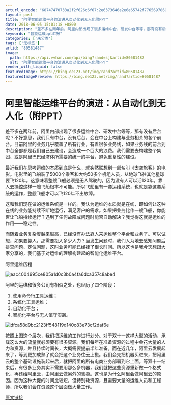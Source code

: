 ```yaml
---
arturl_encode: "68747470733a2f2f626c6f67:2e6373646e2e6e65742f77656978696e5f3430353831363137:2f61727469636c652f64657461696c732f3830353831343837"
layout: post
title: "阿里智能运维平台的演进从自动化到无人化附PPT"
date: 2018-06-05 15:01:18 +0800
description: "差不多在两年前，阿里内部出现了很多运维中台、研发中台等等，那有没有后台呢？不好意思，我们只有中台，没"
keywords: "智能运维ppt汇报"
categories: ['未分类']
tags: ['无标签']
artid: "80581487"
image:
  path: https://api.vvhan.com/api/bing?rand=sj&artid=80581487
  alt: "阿里智能运维平台的演进从自动化到无人化附PPT"
render_with_liquid: false
featuredImage: https://bing.ee123.net/img/rand?artid=80581487
featuredImagePreview: https://bing.ee123.net/img/rand?artid=80581487
---
```


# 阿里智能运维平台的演进：从自动化到无人化（附PPT）

差不多在两年前，阿里内部出现了很多运维中台、研发中台等等，那有没有后台呢？不好意思，我们只有中台，没有后台，会在中台上构建与业务相关的各个前台。目前阿里的业务几乎覆盖了所有行业，有着很多业务线，如果业务线的前台到中台全部都是我们自己去建设，会造成一个巨大的浪费。我们需要去构建整个集团、或是阿里巴巴经济体所需要的统一的平台，避免重复性的建设。

最近我们在思考运维的本质到底是什么，就突然联想到一部名叫《太空旅客》的电影。电影里的飞船装了5000个乘客和大约50多个机组人员，从地球飞往其他星球要飞120年。这意味着整艘飞船必须是无人驾驶的，因为没有人可以活120年，靠人去操控这样一艘飞船根本不可能。所以飞船里有一套运维系统，也就是靠这套系统的运作，整艘飞船才可以飞120年不出故障。

这和我们现在做的运维系统是一样的。我认为运维的本质就是在线，即如何让这种在线的业务能持续不断地运行，满足客户的需求。如果把业务比作一艘飞船，你能否让飞船持续运行？遇到了任何故障或问题时能否自动解决？我觉得这就是运维的作用——稳定性。

而随着业务复杂度越来越高，已经没有办法靠人来运维整个平台和业务了。可以试想，如果要靠人，那需要投入多少人力？当发生问题时，我们人为地去感知问题后排查问题、定位问题，这时业务可能已经挂了很长时间。所以这也是我今天想跟大家分享的，我们基于对运维的理解构建起的智能化运维平台。

阿里运维历程

![eac4004995ce805a1d0c3b0a4fa6dca357c8abe4](https://i-blog.csdnimg.cn/blog_migrate/a53565646213a63a722b2330d45fc2ec.png)

阿里的运维和很多公司有相似之处，也经历了四个阶段：

1. 使用命令行工具运维；
2. 系统化工具运维；
3. 自动化平台；
4. 智能化平台与无人值守实践。

![dfca58d9bc2123ff548119d140c83e73cf2daf6e](https://i-blog.csdnimg.cn/blog_migrate/92ce3c4ea62f6ce65327202055d6f0e6.png)
  

按照上图这个层次，我们把运维的工作进行划分。对于双十一这样大型的活动，承载这么大的流量就必须要有很多资源。我们每年在准备资源的过程中会花大量的人力和资源，并且持续时间长，大概需要提前半年准备。而在近几年，阿里云发展起来了，等到更加成熟了就会把这个业务往云上搬。我们会先把机器买进来，把阿里云的整个基础设施装起来后，就把阿里的所有电商业务部署到它上面。等双十一结束后，有很多业务其实不需要用那么多机器，我们就把这些资源重新做一个格式化，再还给阿里云，由阿里云做另外的售卖。这也是为什么阿里会做阿里云的原因。因为这种大促的时间比较短，但特别耗资源，且需要大量的运维人员和工程师，所以我们会在资源这个层面做大量工作。

[原文链接](https://yq.aliyun.com/articles/599229?utm_content=m_1000000205)
